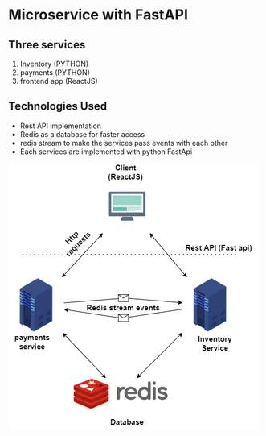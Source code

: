 # Microservice with FastAPI 

## Three services

1. Inventory (PYTHON)
1. payments (PYTHON)
1. frontend app (ReactJS)


## Technologies Used
  - Rest API implementation
  - Redis as a database for faster access
  - redis stream to make the services pass events with each other
  - Each services are implemented with python FastApi 


![design](./microservice-rest-api.png?raw=true "title")
